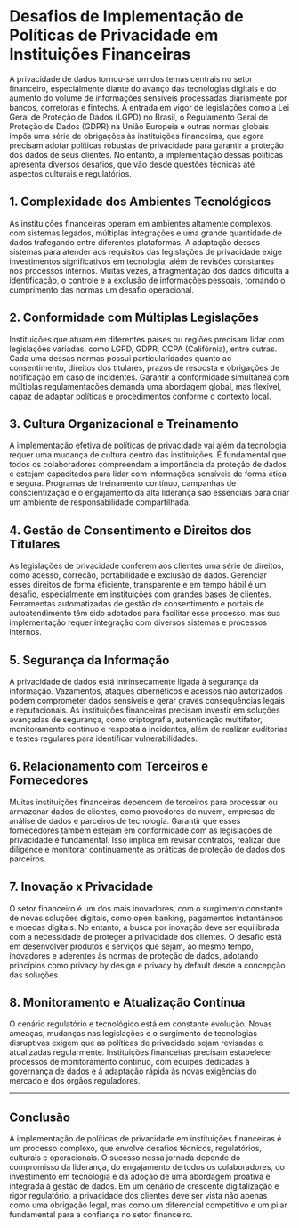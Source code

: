 # Desafios de Implementação de Políticas de Privacidade em Instituições Financeiras

A privacidade de dados tornou-se um dos temas centrais no setor financeiro, especialmente diante do avanço das tecnologias digitais e do aumento do volume de informações sensíveis processadas diariamente por bancos, corretoras e fintechs. A entrada em vigor de legislações como a Lei Geral de Proteção de Dados (LGPD) no Brasil, o Regulamento Geral de Proteção de Dados (GDPR) na União Europeia e outras normas globais impôs uma série de obrigações às instituições financeiras, que agora precisam adotar políticas robustas de privacidade para garantir a proteção dos dados de seus clientes. No entanto, a implementação dessas políticas apresenta diversos desafios, que vão desde questões técnicas até aspectos culturais e regulatórios.

## 1. Complexidade dos Ambientes Tecnológicos

As instituições financeiras operam em ambientes altamente complexos, com sistemas legados, múltiplas integrações e uma grande quantidade de dados trafegando entre diferentes plataformas. A adaptação desses sistemas para atender aos requisitos das legislações de privacidade exige investimentos significativos em tecnologia, além de revisões constantes nos processos internos. Muitas vezes, a fragmentação dos dados dificulta a identificação, o controle e a exclusão de informações pessoais, tornando o cumprimento das normas um desafio operacional.

## 2. Conformidade com Múltiplas Legislações

Instituições que atuam em diferentes países ou regiões precisam lidar com legislações variadas, como LGPD, GDPR, CCPA (Califórnia), entre outras. Cada uma dessas normas possui particularidades quanto ao consentimento, direitos dos titulares, prazos de resposta e obrigações de notificação em caso de incidentes. Garantir a conformidade simultânea com múltiplas regulamentações demanda uma abordagem global, mas flexível, capaz de adaptar políticas e procedimentos conforme o contexto local.

## 3. Cultura Organizacional e Treinamento

A implementação efetiva de políticas de privacidade vai além da tecnologia: requer uma mudança de cultura dentro das instituições. É fundamental que todos os colaboradores compreendam a importância da proteção de dados e estejam capacitados para lidar com informações sensíveis de forma ética e segura. Programas de treinamento contínuo, campanhas de conscientização e o engajamento da alta liderança são essenciais para criar um ambiente de responsabilidade compartilhada.

## 4. Gestão de Consentimento e Direitos dos Titulares

As legislações de privacidade conferem aos clientes uma série de direitos, como acesso, correção, portabilidade e exclusão de dados. Gerenciar esses direitos de forma eficiente, transparente e em tempo hábil é um desafio, especialmente em instituições com grandes bases de clientes. Ferramentas automatizadas de gestão de consentimento e portais de autoatendimento têm sido adotados para facilitar esse processo, mas sua implementação requer integração com diversos sistemas e processos internos.

## 5. Segurança da Informação

A privacidade de dados está intrinsecamente ligada à segurança da informação. Vazamentos, ataques cibernéticos e acessos não autorizados podem comprometer dados sensíveis e gerar graves consequências legais e reputacionais. As instituições financeiras precisam investir em soluções avançadas de segurança, como criptografia, autenticação multifator, monitoramento contínuo e resposta a incidentes, além de realizar auditorias e testes regulares para identificar vulnerabilidades.

## 6. Relacionamento com Terceiros e Fornecedores

Muitas instituições financeiras dependem de terceiros para processar ou armazenar dados de clientes, como provedores de nuvem, empresas de análise de dados e parceiros de tecnologia. Garantir que esses fornecedores também estejam em conformidade com as legislações de privacidade é fundamental. Isso implica em revisar contratos, realizar due diligence e monitorar continuamente as práticas de proteção de dados dos parceiros.

## 7. Inovação x Privacidade

O setor financeiro é um dos mais inovadores, com o surgimento constante de novas soluções digitais, como open banking, pagamentos instantâneos e moedas digitais. No entanto, a busca por inovação deve ser equilibrada com a necessidade de proteger a privacidade dos clientes. O desafio está em desenvolver produtos e serviços que sejam, ao mesmo tempo, inovadores e aderentes às normas de proteção de dados, adotando princípios como privacy by design e privacy by default desde a concepção das soluções.

## 8. Monitoramento e Atualização Contínua

O cenário regulatório e tecnológico está em constante evolução. Novas ameaças, mudanças nas legislações e o surgimento de tecnologias disruptivas exigem que as políticas de privacidade sejam revisadas e atualizadas regularmente. Instituições financeiras precisam estabelecer processos de monitoramento contínuo, com equipes dedicadas à governança de dados e à adaptação rápida às novas exigências do mercado e dos órgãos reguladores.

---

## Conclusão

A implementação de políticas de privacidade em instituições financeiras é um processo complexo, que envolve desafios técnicos, regulatórios, culturais e operacionais. O sucesso nessa jornada depende do compromisso da liderança, do engajamento de todos os colaboradores, do investimento em tecnologia e da adoção de uma abordagem proativa e integrada à gestão de dados. Em um cenário de crescente digitalização e rigor regulatório, a privacidade dos clientes deve ser vista não apenas como uma obrigação legal, mas como um diferencial competitivo e um pilar fundamental para a confiança no setor financeiro.